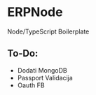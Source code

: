# ERPNode
Node/TypeScript Boilerplate

## To-Do:
* Dodati MongoDB       
* Passport Validacija       
* Oauth FB

